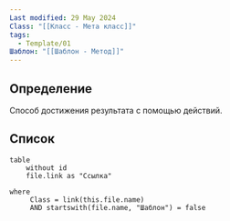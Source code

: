 ```yaml
---
Last modified: 29 May 2024
Class: "[[Класс - Мета класс]]"
tags:
  - Template/01
Шаблон: "[[Шаблон - Метод]]"
---
```

## Определение
Способ достижения результата с помощью действий.

## Список
```dataview
table
	without id
	file.link as "Ссылка"

where
	 Class = link(this.file.name) 
	 AND startswith(file.name, "Шаблон") = false
```